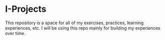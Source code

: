 # I-Projects
This repository is a space for all of my exercises, practices, learning experiences, etc. I will be using this repo mainly for building my experiences over time.
